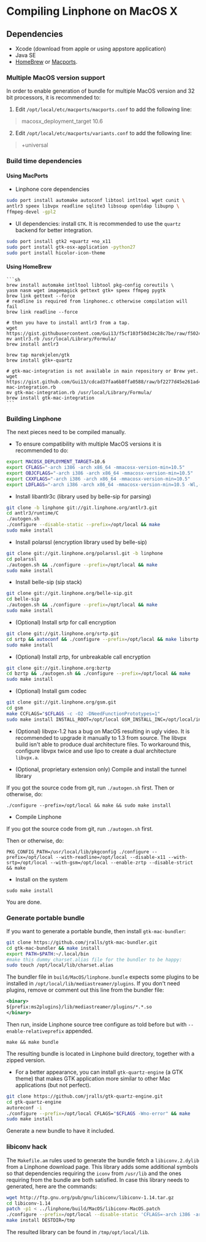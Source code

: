 # Compiling Linphone on MacOS X

## Dependencies

* Xcode (download from apple or using appstore application)
* Java SE
* [HomeBrew](http://brew.sh) or [Macports](http://www.macports.org/).

### Multiple MacOS version support

In order to enable generation of bundle for multiple MacOS version and 32 bit processors, it is recommended to:

1. Edit `/opt/local/etc/macports/macports.conf` to add the following line:

 > macosx_deployment_target 10.6

2. Edit `/opt/local/etc/macports/variants.conf` to add the following line:

 > +universal

### Build time dependencies

#### Using MacPorts

* Linphone core dependencies
 ```sh
 sudo port install automake autoconf libtool intltool wget cunit \
 antlr3 speex libvpx readline sqlite3 libsoup openldap libupnp \
 ffmpeg-devel -gpl2
 ```

* UI dependencies: install `GTK`. It is recommended to use the `quartz` backend for better integration.

 ```sh
 sudo port install gtk2 +quartz +no_x11
 sudo port install gtk-osx-application -python27
 sudo port install hicolor-icon-theme
 ```

 #### Using HomeBrew

	```sh
	brew install automake intltool libtool pkg-config coreutils \
	yasm nasm wget imagemagick gettext gtk+ speex ffmpeg pygtk
	brew link gettext --force
	# readline is required from linphonec.c otherwise compilation will fail
	brew link readline --force

	# then you have to install antlr3 from a tap.
	wget https://gist.githubusercontent.com/Gui13/f5cf103f50d34c28c7be/raw/f50242f5e0c3a6d25ed7fca1462bce3a7b738971/antlr3.rb
	mv antlr3.rb /usr/local/Library/Formula/
	brew install antlr3

	brew tap marekjelen/gtk
	brew install gtk+-quartz

	# gtk-mac-integration is not available in main repository or Brew yet.
	wget https://gist.github.com/Gui13/cdcad37faa6b8ffa0588/raw/bf2277d45e261ad48ae1344c4c97f2684974ed87/gtk-mac-integration.rb
	mv gtk-mac-integration.rb /usr/local/Library/Formula/
	brew install gtk-mac-integration
	```


### Building Linphone

The next pieces need to be compiled manually.

* To ensure compatibility with multiple MacOS versions it is recommended to do:

 ```sh
 export MACOSX_DEPLOYMENT_TARGET=10.6
 export CFLAGS="-arch i386 -arch x86_64 -mmacosx-version-min=10.5"
 export OBJCFLAGS="-arch i386 -arch x86_64 -mmacosx-version-min=10.5"
 export CXXFLAGS="-arch i386 -arch x86_64 -mmacosx-version-min=10.5"
 export LDFLAGS="-arch i386 -arch x86_64 -mmacosx-version-min=10.5 -Wl,-headerpad_max_install_names -Wl,-read_only_relocs -Wl,suppress"
 ```

* Install libantlr3c (library used by belle-sip for parsing)

 ```sh
 git clone -b linphone git://git.linphone.org/antlr3.git
 cd antlr3/runtime/C
 ./autogen.sh
 ./configure --disable-static --prefix=/opt/local && make
 sudo make install
 ```

* Install polarssl (encryption library used by belle-sip)
 ```sh
 git clone git://git.linphone.org/polarssl.git -b linphone
 cd polarssl
 ./autogen.sh && ./configure --prefix=/opt/local && make
 sudo make install
 ```

* Install belle-sip (sip stack)

 ```sh
 git clone git://git.linphone.org/belle-sip.git
 cd belle-sip
 ./autogen.sh && ./configure --prefix=/opt/local && make
 sudo make install
 ```

* (Optional) Install srtp for call encryption

 ```sh
 git clone git://git.linphone.org/srtp.git
 cd srtp && autoconf && ./configure --prefix=/opt/local && make libsrtp.a
 sudo make install
 ```

* (Optional) Install zrtp, for unbreakable call encryption

 ```sh
 git clone git://git.linphone.org:bzrtp
 cd bzrtp && ./autogen.sh && ./configure --prefix=/opt/local && make
 sudo make install
 ```

* (Optional) Install gsm codec

 ```sh
 git clone git://git.linphone.org/gsm.git
 cd gsm
 make CCFLAGS="$CFLAGS -c -O2 -DNeedFunctionPrototypes=1"
 sudo make install INSTALL_ROOT=/opt/local GSM_INSTALL_INC=/opt/local/include
 ```

* (Optional) libvpx-1.2 has a bug on MacOS resulting in ugly video. It is recommended to upgrade it manually to 1.3 from source.
The libvpx build isn't able to produce dual architecture files. To workaround this, configure libvpx twice and use lipo to create a dual architecture `libvpx.a`.

* (Optional, proprietary extension only) Compile and install the tunnel library

 If you got the source code from git, run `./autogen.sh` first.
 Then or otherwise, do:

 `./configure --prefix=/opt/local && make && sudo make install`

* Compile Linphone

 If you got the source code from git, run `./autogen.sh` first.

 Then or otherwise, do:

 `PKG_CONFIG_PATH=/usr/local/lib/pkgconfig ./configure --prefix=/opt/local --with-readline=/opt/local --disable-x11 --with-srtp=/opt/local --with-gsm=/opt/local --enable-zrtp --disable-strict && make`

* Install on the system

 `sudo make install`

You are done.

### Generate portable bundle

If you want to generate a portable bundle, then install `gtk-mac-bundler`:

 ```sh
 git clone https://github.com/jralls/gtk-mac-bundler.git
 cd gtk-mac-bundler && make install
 export PATH=$PATH:~/.local/bin
 #make this dummy charset.alias file for the bundler to be happy:
 sudo touch /opt/local/lib/charset.alias
 ```

The bundler file in `build/MacOS/linphone.bundle` expects some plugins to be installed in `/opt/local/lib/mediastreamer/plugins`.
If you don't need plugins, remove or comment out this line from the bundler file:

```xml
<binary>
${prefix:ms2plugins}/lib/mediastreamer/plugins/*.*.so
</binary>
```

Then run, inside Linphone source tree configure as told before but with `--enable-relativeprefix` appended.

 `make && make bundle`

The resulting bundle is located in Linphone build directory, together with a zipped version.

* For a better appearance, you can install `gtk-quartz-engine` (a GTK theme) that makes GTK application more similar to other Mac applications (but not perfect).

 ```sh
 git clone https://github.com/jralls/gtk-quartz-engine.git
 cd gtk-quartz-engine
 autoreconf -i
 ./configure --prefix=/opt/local CFLAGS="$CFLAGS -Wno-error" && make
 sudo make install
 ```

Generate a new bundle to have it included.

### libiconv hack

The `Makefile.am` rules used to generate the bundle fetch a `libiconv.2.dylib` from a Linphone download page.
This library adds some additional symbols so that dependencies requiring the `iconv` from `/usr/lib` and the ones requiring from the bundle are both satisfied.
In case this library needs to generated, here are the commands:

 ```sh
 wget http://ftp.gnu.org/pub/gnu/libiconv/libiconv-1.14.tar.gz
 cd libiconv-1.14
 patch -p1 < ../linphone/build/MacOS/libiconv-MacOS.patch
 ./configure --prefix=/opt/local --disable-static 'CFLAGS=-arch i386 -arch x86_64 -mmacosx-version-min=10.5' 'LDFLAGS=-arch i386 -arch x86_64 -mmacosx-version-min=10.5'  CXXFLAGS="-arch i386 -arch x86_64 -mmacosx-version-min=10.5" && make
 make install DESTDIR=/tmp
 ```

The resulted library can be found in `/tmp/opt/local/lib`.




